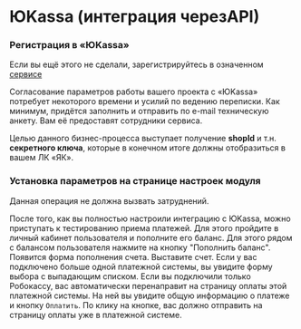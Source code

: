 # ЮKassa (интеграция черезAPI)

### Регистрация в «ЮKassa»

Если вы ещё этого не сделали, зарегистрируйтесь в означенном [сервисе](https://yookassa.ru/)

Согласование параметров работы вашего проекта с «ЮKassa» потребует некоторого времени и усилий по ведению переписки. Как минимум, придётся заполнить и отправить по e-mail техническую анкету. Вам её предоставят сотрудники сервиса.

Целью данного бизнес-процесса выступает получение **shopId** и т.н. **секретного ключа**, которые в конечном итоге должны отобразиться в вашем ЛК «ЯК».

### Установка параметров на странице настроек модуля

Данная операция не должна вызвать затруднений.

После того, как вы полностью настроили интеграцию с ЮKassa, можно приступать к тестированию приема платежей. Для этого пройдите в личный кабинет пользователя и пополните его баланс. Для этого рядом с балансом пользователя нажмите на кнопку "Пополнить баланс". Появится форма пополнения счета. Выставите счет. Если у вас подключено больше одной платежной системы, вы увидите форму выбора с выпадающим списком. Если вы подключили только Робокассу, вас автоматически перенаправит на страницу оплаты этой платежной системы. На ней вы увидите общую информацию о платеже и кнопку `Оплатить`. По клику на кнопке, вас должно отправить на страницу оплаты уже в платежной системе.


